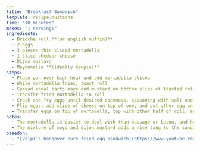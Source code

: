 ```yaml
---
title: "Breakfast Sandwich"
template: recipe.mustache
time: "10 minutes"
makes: "1 servings"
ingredients:
  - Brioche roll **(or english muffin)**
  - 2 eggs
  - 3 pieces thin sliced mortadella
  - 1 slice cheddar cheese
  - Dijon mustard
  - Mayonnaise **(ideally kewpie)**
steps:
  - Place pan over high heat and add mortadella slices
  - While mortadella fries, toast roll
  - Spread equal parts mayo and mustard on bottom slice of toasted roll
  - Transfer fried mortadella to roll
  - Crack and fry eggs until desired doneness, seasoning with salt and pepper
  - Flip eggs, add slice of cheese on top of one, and put other egg on top of cheese
  - Transfer eggs on top of mortadella, top with other half of roll, and serve immediately
notes:
  - The mortadella is easier to deal with than sausage or bacon, and has a better accompanying flavor than either in my opinion
  - The mixture of mayo and dijon mustard adds a nice tang to the sandwich, cutting through the richness
basedon:
  - "[Volpi's hangover cure fried egg sandwich](https://www.youtube.com/watch?v=6kYC3UEfGSg)"
---
```

